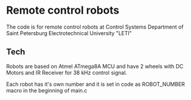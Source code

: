 # Remote control robots

The code is for remote control robots at Control Systems Department of Saint Petersburg Electrotechnical University "LETI"

## Tech

Robots are based on Atmel ATmega8A MCU and have 2 wheels with DC Motors and IR Receiver for 38 kHz control signal.

Each robot has it's own number and it is set in code as ROBOT_NUMBER macro in the beginning of main.c
